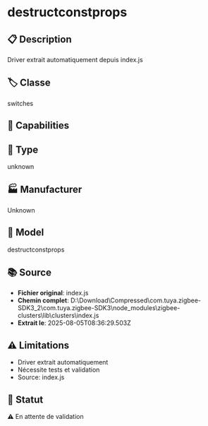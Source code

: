 # destructconstprops

## 📋 Description
Driver extrait automatiquement depuis index.js

## 🏷️ Classe
switches

## 🔧 Capabilities


## 📡 Type
unknown

## 🏭 Manufacturer
Unknown

## 📱 Model
destructconstprops

## 📚 Source
- **Fichier original**: index.js
- **Chemin complet**: D:\Download\Compressed\com.tuya.zigbee-SDK3_2\com.tuya.zigbee-SDK3\node_modules\zigbee-clusters\lib\clusters\index.js
- **Extrait le**: 2025-08-05T08:36:29.503Z

## ⚠️ Limitations
- Driver extrait automatiquement
- Nécessite tests et validation
- Source: index.js

## 🚀 Statut
⚠️ En attente de validation
